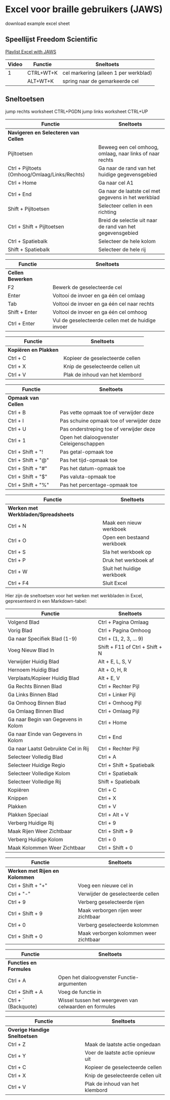 # Excel voor braille gebruikers (JAWS)

download example excel sheet

## Speellijst Freedom Scientific

[Playlist Excel with JAWS](https://www.youtube.com/playlist?list=PLk-npwu4WEBQdYMYTYimHr8fe42_hYpDa)


| Video | Functie                           | Sneltoets               |
|---|---------------------------------|------------------------|
| 1 |CTRL+WT+K | cel markering (alleen 1 per werkblad) |
| | ALT+WT+K | spring naar de gemarkeerde cel |



## Sneltoetsen
jump rechts worksheet CTRL+PGDN
jump links worksheet CTRL+UP

| Functie                           | Sneltoets               |
|-----------------------------------|------------------------|
| **Navigeren en Selecteren van Cellen** |                          |
| Pijltoetsen                        | Beweeg een cel omhoog, omlaag, naar links of naar rechts |
| Ctrl + Pijltoets (Omhoog/Omlaag/Links/Rechts) | Ga naar de rand van het huidige gegevensgebied |
| Ctrl + Home                        | Ga naar cel A1 |
| Ctrl + End                         | Ga naar de laatste cel met gegevens in het werkblad |
| Shift + Pijltoetsen                | Selecteer cellen in een richting |
| Ctrl + Shift + Pijltoetsen         | Breid de selectie uit naar de rand van het gegevensgebied |
| Ctrl + Spatiebalk                  | Selecteer de hele kolom |
| Shift + Spatiebalk                 | Selecteer de hele rij |

| Functie                           | Sneltoets               |
|-----------------------------------|------------------------|
| **Cellen Bewerken**                    |                          |
| F2                                | Bewerk de geselecteerde cel |
| Enter                             | Voltooi de invoer en ga één cel omlaag |
| Tab                               | Voltooi de invoer en ga één cel naar rechts |
| Shift + Enter                     | Voltooi de invoer en ga één cel omhoog |
| Ctrl + Enter                      | Vul de geselecteerde cellen met de huidige invoer |

| Functie                           | Sneltoets               |
|-----------------------------------|------------------------|
| **Kopiëren en Plakken**              |                          |
| Ctrl + C                          | Kopieer de geselecteerde cellen |
| Ctrl + X                          | Knip de geselecteerde cellen uit |
| Ctrl + V                          | Plak de inhoud van het klembord |

| Functie                           | Sneltoets               |
|-----------------------------------|------------------------|
| **Opmaak van Cellen**               |                          |
| Ctrl + B                          | Pas vette opmaak toe of verwijder deze |
| Ctrl + I                          | Pas schuine opmaak toe of verwijder deze |
| Ctrl + U                          | Pas onderstreping toe of verwijder deze |
| Ctrl + 1                          | Open het dialoogvenster Celeigenschappen |
| Ctrl + Shift + "!                 | Pas getal-opmaak toe |
| Ctrl + Shift + "@"                | Pas het tijd-opmaak toe |
| Ctrl + Shift + "#"                | Pas het datum-opmaak toe |
| Ctrl + Shift + "$"                | Pas valuta-opmaak toe |
| Ctrl + Shift + "%"                | Pas het percentage-opmaak toe |


| Functie                           | Sneltoets               |
|-----------------------------------|------------------------|
| **Werken met Werkbladen/Spreadsheets**             |                          |
| Ctrl + N                          | Maak een nieuw werkboek |
| Ctrl + O                          | Open een bestaand werkboek |
| Ctrl + S                          | Sla het werkboek op |
| Ctrl + P                          | Druk het werkboek af |
| Ctrl + W                          | Sluit het huidige werkboek |
| Ctrl + F4                         | Sluit Excel |

Hier zijn de sneltoetsen voor het werken met werkbladen in Excel, gepresenteerd in een Markdown-tabel:

| Functie                        | Sneltoets                      |
|-----------------------------------------|-----------------------------------|
| Volgend Blad                            | Ctrl + Pagina Omlaag               |
| Vorig Blad                             | Ctrl + Pagina Omhoog                |
| Ga naar Specifiek Blad (1-9)            | Ctrl + (1, 2, 3, ... 9)            |
| Voeg Nieuw Blad In                      | Shift + F11 of Ctrl + Shift + N    |
| Verwijder Huidig Blad                   | Alt + E, L, S, V                   |
| Hernoem Huidig Blad                     | Alt + O, H, R                      |
| Verplaats/Kopieer Huidig Blad           | Alt + E, V                          |
| Ga Rechts Binnen Blad                   | Ctrl + Rechter Pijl                |
| Ga Links Binnen Blad                    | Ctrl + Linker Pijl                 |
| Ga Omhoog Binnen Blad                   | Ctrl + Omhoog Pijl                 |
| Ga Omlaag Binnen Blad                   | Ctrl + Omlaag Pijl                 |
| Ga naar Begin van Gegevens in Kolom     | Ctrl + Home                        |
| Ga naar Einde van Gegevens in Kolom      | Ctrl + End                         |
| Ga naar Laatst Gebruikte Cel in Rij     | Ctrl + Rechter Pijl                |
| Selecteer Volledig Blad                 | Ctrl + A                           |
| Selecteer Huidige Regio                 | Ctrl + Shift + Spatiebalk          |
| Selecteer Volledige Kolom               | Ctrl + Spatiebalk                  |
| Selecteer Volledige Rij                 | Shift + Spatiebalk                 |
| Kopiëren                                | Ctrl + C                           |
| Knippen                                 | Ctrl + X                           |
| Plakken                                 | Ctrl + V                           |
| Plakken Speciaal                        | Ctrl + Alt + V                     |
| Verberg Huidige Rij                     | Ctrl + 9                           |
| Maak Rijen Weer Zichtbaar               | Ctrl + Shift + 9                   |
| Verberg Huidige Kolom                   | Ctrl + 0                           |
| Maak Kolommen Weer Zichtbaar            | Ctrl + Shift + 0                   |

| Functie                           | Sneltoets               |
|-----------------------------------|------------------------|
| **Werken met Rijen en Kolommen**      |                          |
| Ctrl + Shift + "+"                | Voeg een nieuwe cel in |
| Ctrl + "-"                        | Verwijder de geselecteerde cellen |
| Ctrl + 9                          | Verberg geselecteerde rijen |
| Ctrl + Shift + 9                  | Maak verborgen rijen weer zichtbaar |
| Ctrl + 0                          | Verberg geselecteerde kolommen |
| Ctrl + Shift + 0                  | Maak verborgen kolommen weer zichtbaar |

| Functie                           | Sneltoets               |
|-----------------------------------|------------------------|
| **Functies en Formules**             |                          |
| Ctrl + A                          | Open het dialoogvenster Functie-argumenten |
| Ctrl + Shift + A                  | Voeg de functie in |
| Ctrl + \` (Backquote)            | Wissel tussen het weergeven van celwaarden en formules |

| Functie                           | Sneltoets               |
|-----------------------------------|------------------------|
| **Overige Handige Sneltoetsen**       |                          |
| Ctrl + Z                          | Maak de laatste actie ongedaan |
| Ctrl + Y                          | Voer de laatste actie opnieuw uit |
| Ctrl + C                          | Kopieer de geselecteerde cellen |
| Ctrl + X                          | Knip de geselecteerde cellen uit |
| Ctrl + V                          | Plak de inhoud van het klembord |



